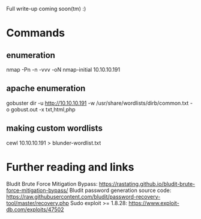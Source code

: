 Full write-up coming soon(tm) :)

# Commands
## enumeration
nmap -Pn -n -vvv -oN nmap-initial 10.10.10.191 

## apache enumeration
gobuster dir -u http://10.10.10.191 -w /usr/share/wordlists/dirb/common.txt -o gobust.out -x txt,html,php

## making custom wordlists
cewl 10.10.10.191 > blunder-wordlist.txt

# Further reading and links
Bludit Brute Force Mitigation Bypass: https://rastating.github.io/bludit-brute-force-mitigation-bypass/
Bludit password generation source code: https://raw.githubusercontent.com/bludit/password-recovery-tool/master/recovery.php
Sudo exploit >= 1.8.28: https://www.exploit-db.com/exploits/47502
